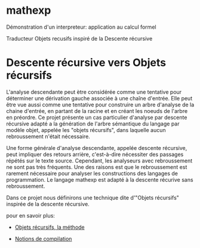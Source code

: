 mathexp
=======

Démonstration d'un interpreteur: application au calcul formel

Traducteur Objets recusifs inspiré de la  Descente récursive

Descente récursive vers Objets récursifs
==================

L'analyse descendante peut ètre considérée comme une tentative pour déterminer une dérivation gauche associée à une chaîne d'entrée. 
Elle peut être vue aussi comme une tentative pour construire un arbre d'analyse de la chaine d'entrée, 
en partant de la racine et en créant les noeuds de l'arbre en préordre. 
Ce projet présente un cas particulier d'analyse par descente récursive adapté a la génération de l'arbre sémantique du langage par modèle objet, appelée les "objets récursifs", 
dans laquelle aucun rebroussement n'était nécessaire.

Une forme générale d'analyse descendante, appelée descente récursive, peut impliquer des retours arrière, c'est-à-dire nécessiter des passages répétés sur le texte source. Cependant, les analyseurs avec rebroussement ne sont pas très fréquents. Une des raisons est que le rebroussement est rarement nécessaire pour analyser les constructions des langages de programmation. Le langage mathexp est adapté à la descente récurive sans rebroussement.

Dans ce projet nous définirons une technique dite d'"Objets récursifs" inspirée de la descente récursive.

pour en savoir plus:

* [Objets récursifs, la méthode](http://algorithmes.cofares.net/fondamental/objets-rcursif-la-mthode)

* [Notions de compilation](http://www.infeig.unige.ch/support/cpil/lect/recurs/web.html)
